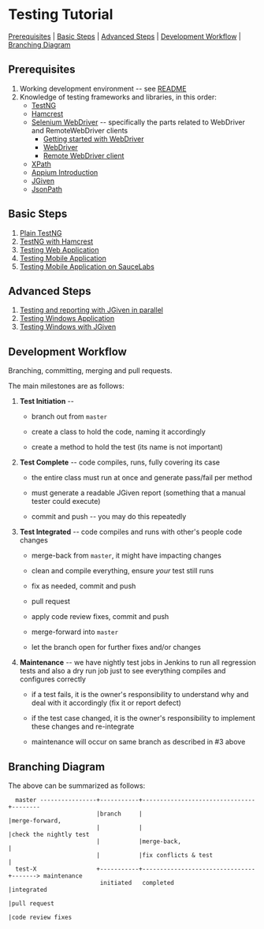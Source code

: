 # Testing Tutorial

[Prerequisites](#prerequisites) |
[Basic Steps](#basic-steps) |
[Advanced Steps](#advanced-steps) |
[Development Workflow](#development-workflow) |
[Branching Diagram](#branching-diagram)

## Prerequisites

1. Working development environment -- see [README](../README.md)
2. Knowledge of testing frameworks and libraries, in this order:
    * [TestNG](https://testng.org/doc/documentation-main.html)
    * [Hamcrest](http://hamcrest.org/JavaHamcrest/tutorial)
    * [Selenium WebDriver](https://www.selenium.dev/documentation/en/)
      -- specifically the parts related to WebDriver and RemoteWebDriver clients
        - [Getting started with WebDriver](https://www.selenium.dev/documentation/en/getting_started_with_webdriver/)
        - [WebDriver](https://www.selenium.dev/documentation/en/webdriver/)
        - [Remote WebDriver client](https://www.selenium.dev/documentation/en/remote_webdriver/remote_webdriver_client/)
    * [XPath](https://www.w3.org/TR/1999/REC-xpath-19991116/)
    * [Appium Introduction](http://appium.io/docs/en/about-appium/intro/)
    * [JGiven](http://jgiven.org/userguide/)
    * [JsonPath](https://github.com/json-path/JsonPath)

## Basic Steps

1. [Plain TestNG](../src/test/java/dev/aherscu/qa/testing/example/scenarios/tutorial/_1_PlainTestNg.java)
2. [TestNG with Hamcrest](../src/test/java/dev/aherscu/qa/testing/example/scenarios/tutorial/_2_TestNgWithHamcrest.java)
3. [Testing Web Application](../src/test/java/dev/aherscu/qa/testing/example/scenarios/tutorial/_3_TestingWebApplication.java)
4. [Testing Mobile Application](../src/test/java/dev/aherscu/qa/testing/example/scenarios/tutorial/_4_TestingMobileApplication.java)
5. [Testing Mobile Application on SauceLabs](../src/test/java/dev/aherscu/qa/testing/example/scenarios/tutorial/_5_TestingMobileApplicationOnSauceLabs.java)

## Advanced Steps

1. [Testing and reporting with JGiven in parallel](../src/test/java/dev/aherscu/qa/testing/example/scenarios/tutorial/_6_TestingWithJGiven.java)
2. [Testing Windows Application](../src/test/java/dev/aherscu/qa/testing/example/scenarios/tutorial/_7_TestingWindowsApplication.java)
3. [Testing Windows with JGiven](../src/test/java/dev/aherscu/qa/testing/example/scenarios/tutorial/_8_TestingWindowsWithJGiven.java)

## Development Workflow

Branching, committing, merging and pull requests.

The main milestones are as follows:

1. **Test Initiation** --
    * branch out from `master`

    * create a class to hold the code, naming it accordingly

    * create a method to hold the test (its name is not important)

2. **Test Complete** -- code compiles, runs, fully covering its case

    * the entire class must run at once and generate pass/fail per method

    * must generate a readable JGiven report
      (something that a manual tester could execute)

    * commit and push -- you may do this repeatedly

3. **Test Integrated** -- code compiles and runs with other's people code
   changes

    * merge-back from `master`, it might have impacting changes

    * clean and compile everything, ensure _your_ test still runs

    * fix as needed, commit and push

    * pull request

    * apply code review fixes, commit and push

    * merge-forward into `master`

    * let the branch open for further fixes and/or changes

4. **Maintenance** -- we have nightly test jobs in Jenkins to run all regression
   tests and also a dry run job just to see everything compiles and configures
   correctly

    * if a test fails, it is the owner's responsibility to understand why and
      deal with it accordingly (fix it or report defect)

    * if the test case changed, it is the owner's responsibility to implement
      these changes and re-integrate

    * maintenance will occur on same branch as described in #3 above

## Branching Diagram

The above can be summarized as follows:

```
  master ----------------+-----------+--------------------------------+--------
                         |branch     |                                |merge-forward,
                         |           |                                |check the nightly test
                         |           |merge-back,                     |
                         |           |fix conflicts & test            |
  test-X                 +-----------+--------------------------------+-------> maintenance
                          initiated   completed                       |integrated
                                                                      |pull request
                                                                      |code review fixes
```
